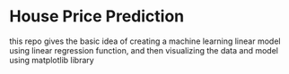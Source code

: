 # House Price Prediction
this repo gives the basic idea of creating a machine learning linear model using linear regression function, and then visualizing the data and model using matplotlib library 
